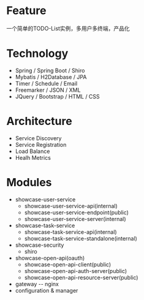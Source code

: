 # Feature

一个简单的TODO-List实例，多用户多终端，产品化

# Technology

*	Spring / Spring Boot / Shiro
*	Mybatis / H2Database / JPA
*	Timer / Schedule / Email
*	Freemarker / JSON / XML
*	JQuery / Bootstrap / HTML / CSS

# Architecture

*	Service Discovery
*	Service Registration
*	Load Balance
*	Healh Metrics

# Modules

*	showcase-user-service
	*	showcase-user-service-api(internal)
	*	showcase-user-service-endpoint(public)
	*	showcase-user-service-server(internal)
*	showcase-task-service
	*	showcase-task-service-api(internal)
	*	showcase-task-service-standalone(internal)
*	showcase-security
	*	shiro
*	showcase-open-api(oauth)
	*	showcase-open-api-client(public)
	*	showcase-open-api-auth-server(public)
	*	showcase-open-api-resource-server(public)
*	gateway -- nginx
*	configuration & manager